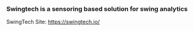 ### Swingtech is a sensoring based solution for swing analytics
  
SwingTech Site: https://swingtech.io/
